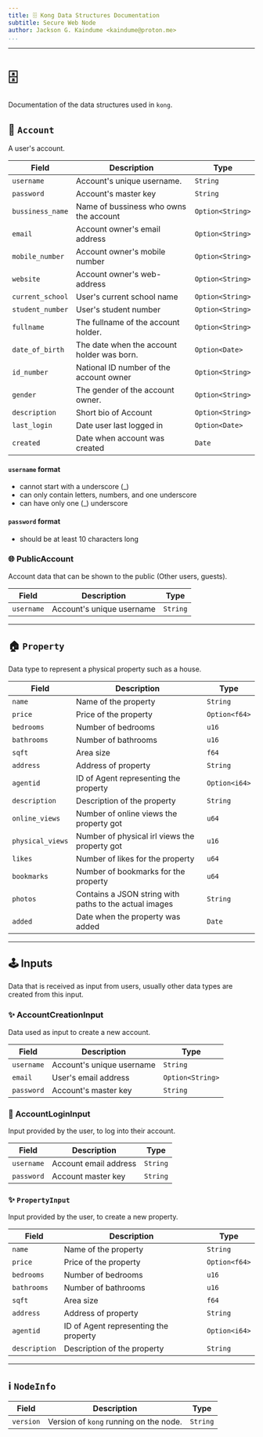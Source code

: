 ```yaml
---
title: 🗄️ Kong Data Structures Documentation
subtitle: Secure Web Node
author: Jackson G. Kaindume <kaindume@proton.me>
...
```

---

# 🗄️

Documentation of the data structures used in `kong`.

## 👤 `Account`

A user's account.

| Field            | Description                                | Type             |
|------------------|--------------------------------------------|------------------|
| `username`       | Account's unique username.                 | `String`         |
| `password`       | Account's master key                       | `String`         |
| `bussiness_name` | Name of bussiness  who owns the account    | `Option<String>` |
| `email`          | Account owner's email address              | `Option<String>` |
| `mobile_number`  | Account owner's mobile number              | `Option<String>` |
| `website`        | Account owner's web-address                | `Option<String>` |
| `current_school` | User's current school name                 | `Option<String>` |
| `student_number` | User's student number                      | `Option<String>` |
| `fullname`       | The fullname of the account holder.        | `Option<String>` |
| `date_of_birth`  | The date when the account holder was born. | `Option<Date>`   |
| `id_number`      | National ID number of the account owner    | `Option<String>` |
| `gender`         | The gender of the account owner.           | `Option<String>` |
| `description`    | Short bio of Account                       | `Option<String>` |
| `last_login`     | Date user last logged in                   | `Option<Date>`   |
| `created`        | Date when account was created              | `Date`           |


#### `username` format

- cannot start with a underscore (_)
- can only contain letters, numbers, and one underscore
- can have only one (_) underscore


#### `password` format

- should be at least 10 characters long

### 🌐 PublicAccount

Account data that can be shown to the public (Other users, guests).

| Field              | Description               | Type     |
|--------------------|---------------------------|----------|
| `username`         | Account's unique username | `String` |

---

## 🏠 `Property`

Data type to represent a physical property such as a house.

| Field           | Description                                            | Type          |
|-----------------|--------------------------------------------------------|---------------|
| `name`          | Name of the property                                   | `String`      |
| `price`         | Price of the property                                  | `Option<f64>` |
| `bedrooms`      | Number of bedrooms                                     | `u16`         |
| `bathrooms`     | Number of bathrooms                                    | `u16`         |
| `sqft`          | Area size                                              | `f64`         |
| `address`       | Address of property                                    | `String`      |
| `agentid`       | ID of Agent representing the property                  | `Option<i64>` |
| `description`   | Description of the property                            | `String`      |
| `online_views`  | Number of online views the property got                | `u64`         |
| `physical_views` | Number of physical irl views the property got          | `u16`         |
| `likes`         | Number of likes for the property                       | `u64`         |
| `bookmarks`     | Number of bookmarks for the property                   | `u64`         |
| `photos`        | Contains a JSON string with paths to the actual images | `String`      |
| `added`         | Date when the property was added                       | `Date`        |

---

## 🕹️ Inputs

Data that is received as input from users, usually other data types are
created from this input.

### ✨ AccountCreationInput

Data used as input to create a new account.

| Field      | Description               | Type             |
|------------|---------------------------|------------------|
| `username` | Account's unique username | `String`         |
| `email`    | User's email address      | `Option<String>` |
| `password` | Account's master key      | `String`         |

### 🔑 AccountLoginInput

Input provided by the user, to log into their account.

| Field      | Description           | Type     |
|------------|-----------------------|----------|
| `username` | Account email address | `String` |
| `password` | Account master key    | `String` |

### ✨ `PropertyInput`

Input provided by the user, to create a new property.

| Field           | Description                                            | Type          |
|-----------------|--------------------------------------------------------|---------------|
| `name`          | Name of the property                                   | `String`      |
| `price`         | Price of the property                                  | `Option<f64>` |
| `bedrooms`      | Number of bedrooms                                     | `u16`         |
| `bathrooms`     | Number of bathrooms                                    | `u16`         |
| `sqft`          | Area size                                              | `f64`         |
| `address`       | Address of property                                    | `String`      |
| `agentid`       | ID of Agent representing the property                  | `Option<i64>` |
| `description`   | Description of the property                            | `String`      |

___

## ℹ️ `NodeInfo`

| Field     | Description                                   | Type     |
|-----------|-----------------------------------------------|----------|
| `version` | Version of `kong`  running on the node. | `String` |
